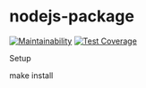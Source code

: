 # nodejs-package
[![Maintainability](https://api.codeclimate.com/v1/badges/b3d145caff4517a86757/maintainability)](https://codeclimate.com/github/MaratLatypov/project-lvl1-s160/maintainability)
[![Test Coverage](https://api.codeclimate.com/v1/badges/b3d145caff4517a86757/test_coverage)](https://codeclimate.com/github/MaratLatypov/project-lvl1-s160/test_coverage)

Setup

make install
